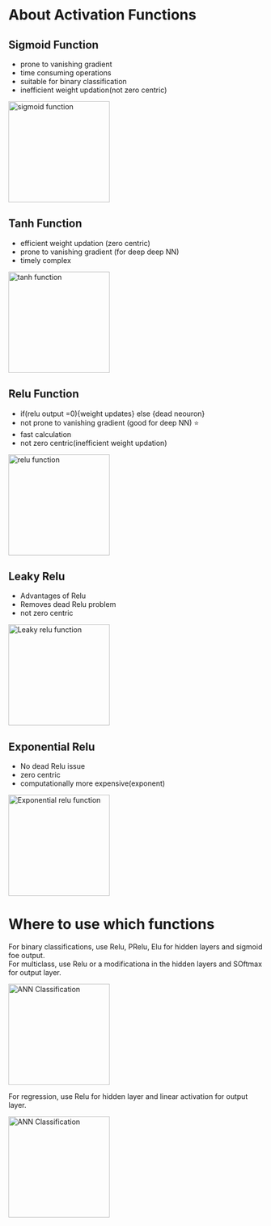 # About Activation Functions

## Sigmoid Function
- prone to vanishing gradient
- time consuming operations
- suitable for binary classification
- inefficient weight updation(not zero centric)

<image src = "https://github.com/kunalpaliwal13/60-Hours-of-ML/assets/143526414/a6f6914b-2ca5-4717-9a87-2327d3172ccd" height="200px" alt="sigmoid function">


## Tanh Function
- efficient weight updation (zero centric)
- prone to vanishing gradient (for deep deep NN)
- timely complex


<image src = "https://github.com/kunalpaliwal13/60-Hours-of-ML/assets/143526414/0eb7ce66-a1bc-4bd1-9428-3e2ed894495e" height="200px" alt="tanh function">



## Relu Function
- if(relu output =0){weight updates} else {dead neouron}
- not prone to vanishing gradient (good for deep NN) ⭐
- fast calculation
- not zero centric(inefficient weight updation)

<image src = "https://github.com/kunalpaliwal13/60-Hours-of-ML/assets/143526414/b36964c4-37d8-4ee0-abd0-d715b2b2b768" height="200px" alt="relu function">


## Leaky Relu
- Advantages of Relu
- Removes dead Relu problem
- not zero centric

<image src = "https://github.com/kunalpaliwal13/60-Hours-of-ML/assets/143526414/87e22e37-fb6b-45bb-97fb-601f9835d634" height="200px" alt="Leaky relu function">


## Exponential Relu
- No dead Relu issue
- zero centric
- computationally more expensive(exponent)

<image src = "https://github.com/kunalpaliwal13/60-Hours-of-ML/assets/143526414/43a0f968-5067-49c0-9630-358cc5bd2091" height="200px" alt=" Exponential relu function">

# Where to use which functions

For binary classifications, use Relu, PRelu, Elu for hidden layers and sigmoid foe output.<br>
For multiclass, use Relu or a modificationa in the hidden layers and SOftmax for output layer.

<image src = "https://github.com/kunalpaliwal13/60-Hours-of-ML/assets/143526414/83aca1e6-cd2b-4676-bd8e-8e0eab8c4642" height="200px" alt="ANN Classification">


For regression, use Relu for hidden layer and linear activation for output layer.

<image src = "https://github.com/kunalpaliwal13/60-Hours-of-ML/assets/143526414/76f49cd3-01c1-4a54-ac9d-d432997eb709" height="200px" alt="ANN Classification">














